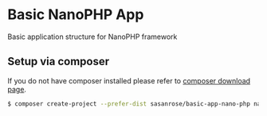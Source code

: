 Basic NanoPHP App
=======
Basic application structure for NanoPHP framework

## Setup via composer

If you do not have composer installed please refer to [composer download page](https://getcomposer.org/download/).

```bash
$ composer create-project --prefer-dist sasanrose/basic-app-nano-php nanoapp
```
